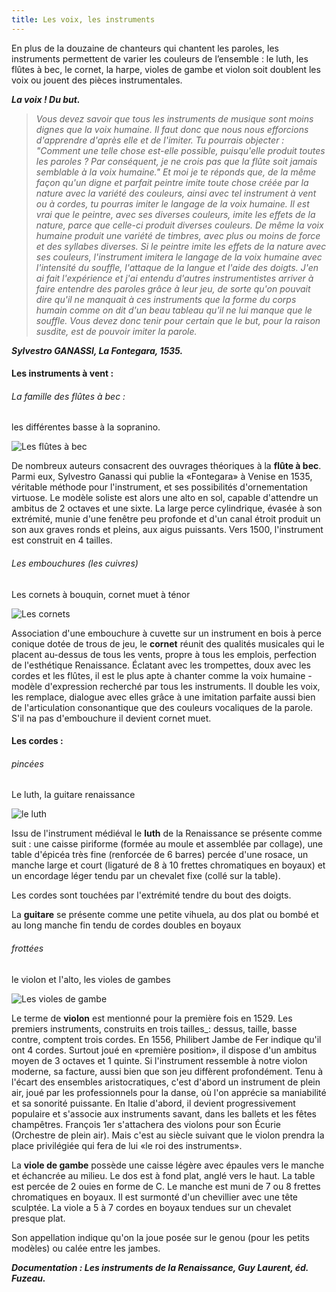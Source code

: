 ```yaml
---
title: Les voix, les instruments
---
```

En plus de la douzaine de chanteurs qui chantent les paroles, les instruments permettent de varier les couleurs de l’ensemble : le luth, les flûtes à bec, le cornet, la harpe, violes de gambe et violon soit doublent les voix ou jouent des pièces instrumentales.

**_La voix ! Du but._**
>_Vous devez savoir que tous les instruments de musique sont moins dignes que la voix humaine. Il faut donc que nous nous efforcions d'apprendre d'après elle et de l'imiter. Tu pourrais objecter : "Comment une telle chose est-elle possible, puisqu'elle produit toutes les paroles ? Par conséquent, je ne crois pas que la flûte soit jamais semblable à la voix humaine." Et moi je te réponds que, de la même façon qu'un digne et parfait peintre imite toute chose créée par la nature avec la variété des couleurs, ainsi avec tel instrument à vent ou à cordes, tu pourras imiter le langage de la voix humaine. Il est vrai que le peintre, avec ses diverses couleurs, imite les effets de la nature, parce que celle-ci produit diverses couleurs. De même la voix humaine produit une variété de timbres, avec plus ou moins de force et des syllabes diverses. Si le peintre imite les effets de la nature avec ses couleurs, l'instrument imitera le langage de la voix humaine avec l'intensité du souffle, l'attaque de la langue et l'aide des doigts. J'en ai fait l'expérience et j'ai entendu d'autres instrumentistes arriver à faire entendre des paroles grâce à leur jeu, de sorte qu'on pouvait dire qu'il ne manquait à ces instruments que la forme du corps humain comme on dit d'un beau tableau qu'il ne lui manque que le souffle. Vous devez donc tenir pour certain que le but, pour la raison susdite, est de pouvoir imiter la parole._

**_Sylvestro GANASSI, La Fontegara, 1535._**



#### Les instruments à vent :

###### La famille des flûtes à bec : 

les différentes basse à la sopranino.

![Les flûtes à bec](https://upload.wikimedia.org/wikipedia/commons/thumb/d/df/Barocke_Blockfl%C3%B6ten.png/330px-Barocke_Blockfl%C3%B6ten.png)


De nombreux auteurs consacrent des ouvrages théoriques à la **flûte à bec**. Parmi eux, Sylvestro Ganassi qui publie la «Fontegara» à Venise en 1535, véritable méthode pour l'instrument, et ses possibilités d'ornementation virtuose. Le modèle soliste est alors une alto en sol, capable d'attendre un ambitus de 2 octaves et une sixte.
La large perce cylindrique, évasée à son extrémité, munie d'une fenêtre peu profonde et d'un canal étroit produit un son aux graves ronds et pleins, aux aigus puissants. Vers 1500, l'instrument est construit en 4 tailles.




###### Les embouchures (les cuivres)

Les cornets à bouquin, cornet muet à ténor

![Les cornets](https://upload.wikimedia.org/wikipedia/commons/thumb/8/86/Three_cornetts.jpg/300px-Three_cornetts.jpg)

Association d'une embouchure à cuvette sur un instrument en bois à perce conique dotée de trous de jeu, le **cornet** réunit des qualités musicales qui le placent au-dessus de tous les vents, propre à tous les emplois, perfection de l'esthétique Renaissance. Éclatant avec les trompettes, doux avec les cordes et les flûtes, il est le plus apte à chanter comme la voix humaine - modèle d'expression recherché par tous les instruments. Il double les voix, les remplace, dialogue avec elles grâce à une imitation parfaite aussi bien de l'articulation consonantique que des couleurs vocaliques de la parole. S'il na pas d'embouchure il devient cornet muet.


#### Les cordes :

###### pincées

Le luth, la guitare renaissance

![le luth](https://upload.wikimedia.org/wikipedia/commons/thumb/f/ff/Lautenmacher-1568.png/255px-Lautenmacher-1568.png)

Issu de l'instrument médiéval le **luth** de la Renaissance se présente comme suit :
une caisse piriforme (formée au moule et assemblée par collage), une table d'épicéa très fine (renforcée de 6 barres) percée d'une rosace, un manche large et court (ligaturé de 8 à 10 frettes chromatiques en boyaux) et un encordage léger tendu par un chevalet fixe (collé sur la table).

Les cordes sont touchées par l'extrémité tendre du bout des doigts.

La **guitare** se présente comme une petite vihuela, au dos plat ou bombé et au long manche fin tendu de cordes doubles en boyaux

###### frottées

le violon et l'alto, les violes de gambes

![Les violes de gambe](https://upload.wikimedia.org/wikipedia/commons/thumb/7/75/Viola_da_gamba.png/330px-Viola_da_gamba.png)

Le terme de **violon** est mentionné pour la première fois en 1529. Les premiers instruments, construits en trois tailles_: dessus, taille, basse contre, comptent trois cordes. En 1556, Philibert Jambe de Fer indique qu'il ont 4 cordes. Surtout joué en «première position», il dispose d'un ambitus moyen de 3 octaves et 1 quinte. 
Si l'instrument ressemble à notre violon moderne, sa facture, aussi bien que son jeu diffèrent profondément. Tenu à l'écart des ensembles aristocratiques, c'est d'abord un instrument de plein air, joué par les professionnels pour la danse, où l'on apprécie sa maniabilité et sa sonorité puissante.
En Italie d'abord, il devient progressivement populaire et s'associe aux instruments savant, dans les ballets et les fêtes champêtres. François 1er s'attachera des violons pour son Écurie (Orchestre de plein air). Mais c'est au siècle suivant que le violon prendra la place privilégiée qui fera de lui «le roi des instruments».

La **viole de gambe** possède une caisse légère avec épaules vers le manche et échancrée au milieu. Le dos est à fond plat, anglé vers le haut. La table est percée de 2 ouies en forme de C. Le manche est muni de 7 ou 8 frettes chromatiques en boyaux. Il est surmonté d'un chevillier avec une tête sculptée. La viole a 5 à 7 cordes en boyaux tendues sur un chevalet presque plat.

Son appellation indique qu'on la joue posée sur le genou (pour les petits modèles) ou calée entre les jambes.

**_Documentation : Les instruments de la Renaissance, Guy Laurent, éd. Fuzeau._**